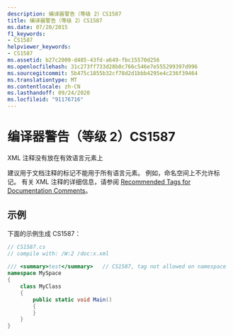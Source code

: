 ```yaml
---
description: 编译器警告（等级 2）CS1587
title: 编译器警告（等级 2）CS1587
ms.date: 07/20/2015
f1_keywords:
- CS1587
helpviewer_keywords:
- CS1587
ms.assetid: b27c2009-d485-43fd-a649-fbc15570d256
ms.openlocfilehash: 31c273ff733d28b0c766c546e7e555299397d996
ms.sourcegitcommit: 5b475c1855b32cf78d2d1bbb4295e4c236f39464
ms.translationtype: MT
ms.contentlocale: zh-CN
ms.lasthandoff: 09/24/2020
ms.locfileid: "91176716"
---
```

# <a name="compiler-warning-level-2-cs1587"></a>编译器警告（等级 2）CS1587

XML 注释没有放在有效语言元素上  
  
 建议用于文档注释的标记不能用于所有语言元素。 例如，命名空间上不允许标记。 有关 XML 注释的详细信息，请参阅 [Recommended Tags for Documentation Comments](../programming-guide/xmldoc/recommended-tags-for-documentation-comments.md)。  
  
## <a name="example"></a>示例  

 下面的示例生成 CS1587：  
  
```csharp  
// CS1587.cs  
// compile with: /W:2 /doc:x.xml  
  
/// <summary>test</summary>   // CS1587, tag not allowed on namespace  
namespace MySpace  
{  
    class MyClass  
    {  
        public static void Main()  
        {  
        }  
    }  
}  
```
